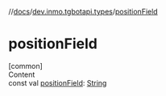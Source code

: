 //[docs](../../index.md)/[dev.inmo.tgbotapi.types](index.md)/[positionField](position-field.md)



# positionField  
[common]  
Content  
const val [positionField](position-field.md): [String](https://kotlinlang.org/api/latest/jvm/stdlib/kotlin/-string/index.html)  



